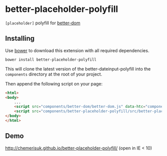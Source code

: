 better-placeholder-polyfill
===========================
`[placeholder]` polyfill for [better-dom](https://github.com/chemerisuk/better-dom)

Installing
----------
Use [bower](http://bower.io/) to download this extension with all required dependencies.

    bower install better-placeholder-polyfill

This will clone the latest version of the better-dateinput-polyfill into the `components` directory at the root of your project.

Then append the following script on your page:

```html
<html>
<body>
    ...
    <script src="components/better-dom/better-dom.js" data-htc="components/better-dom/better-dom.htc"></script>
    <script src="components/better-placeholder-polyfill/src/better-placeholder-polyfill.js"></script>
</body>
</html>
```

Demo
----
http://chemerisuk.github.io/better-placeholder-polyfill/ (open in IE < 10)